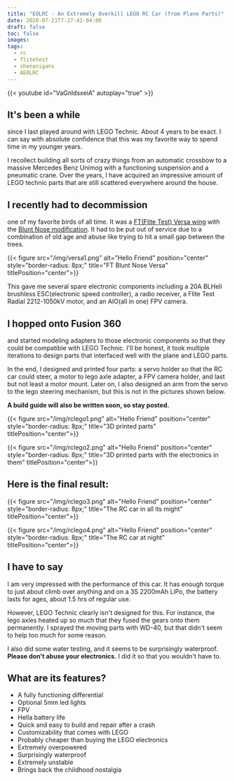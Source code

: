 ```yaml
---
title: "EOLRC - An Extremely Overkill LEGO RC Car (from Plane Parts)"
date: 2020-07-21T7:27:42-04:00
draft: false
toc: false
images:
tags:
  - rc
  - flitetest
  - shenanigans
  - AEOLRC
---
```


{{< youtube id="VaGnldsxeiA" autoplay="true" >}}

## It's been a while

since I last played around with LEGO Technic. About 4 years to be exact. I can say with absolute confidence that this was my favorite way to spend time in my
younger years.

I recollect building all sorts of crazy things from an automatic crossbow to a massive Mercedes Benz Unimog with a functioning suspension and a pneumatic crane. Over the years, I have acquired an impressive amount of LEGO technic parts that are still scattered everywhere around the house.

## I recently had to decommission

one of my favorite birds of all time. It was a [FT(Flite Test) Versa wing](https://www.flitetest.com/articles/ft-versa-wing) with the [Blunt Nose modification](https://www.flitetest.com/articles/blunt-nose-conversion-ft-versa-build). It had to be put out of service due to a combination of old age and abuse like trying to hit a small gap between the trees.

{{< figure src="/img/versa1.png" alt="Hello Friend" position="center" style="border-radius: 8px;" title="FT Blunt Nose Versa" titlePosition="center">}}

This gave me several spare electronic components including a 20A BLHeli brushless ESC(electronic speed controller), a radio receiver, a Flite Test Radial 2212-1050kV motor, and an AIO(all in one) FPV camera.  

## I hopped onto Fusion 360  

and started modeling adapters to those electronic components so that they could be compatible with LEGO Technic. I'll be honest, it took multiple iterations to design parts that interfaced well with the plane and LEGO parts.

In the end, I designed and printed four parts: a servo holder so that the RC car could steer, a motor to lego axle adapter, a FPV camera holder, and last but not least a motor mount. Later on, I also designed an arm from the servo to the lego steering mechanism, but this is not in the pictures shown below.

**A build guide will also be written soon, so stay posted.**

{{< figure src="/img/rclego1.png" alt="Hello Friend" position="center" style="border-radius: 8px;" title="3D printed parts" titlePosition="center">}}

{{< figure src="/img/rclego2.png" alt="Hello Friend" position="center" style="border-radius: 8px;" title="3D printed parts with the electronics in them" titlePosition="center">}}

## Here is the final result:

{{< figure src="/img/rclego3.png" alt="Hello Friend" position="center" style="border-radius: 8px;" title="The RC car in all its might" titlePosition="center">}}

{{< figure src="/img/rclego4.png" alt="Hello Friend" position="center" style="border-radius: 8px;" title="The RC car at night" titlePosition="center">}}

## I have to say

I am very impressed with the performance of this car. It has enough torque to just about climb over anything and on a 3S 2200mAh LiPo, the battery lasts for ages, about 1.5 hrs of regular use.

However, LEGO Technic clearly isn't designed for this. For instance, the lego axles heated up so much that they fused the gears onto them permanently. I sprayed the moving parts with WD-40, but that didn't seem to help too much for some reason.

I also did some water testing, and it seems to be surprisingly waterproof. **Please don't abuse your electronics.** I did it so that you wouldn't have to.

## What are its features?

- A fully functioning differential
- Optional 5mm led lights
- FPV
- Hella battery life
- Quick and easy to build and repair after a crash
- Customizability that comes with LEGO
- Probably cheaper than buying the LEGO electronics
- Extremely overpowered
- Surprisingly waterproof
- Extremely unstable
- Brings back the childhood nostalgia
